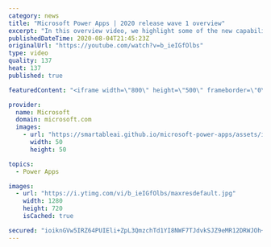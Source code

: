 ```yaml
---
category: news
title: "Microsoft Power Apps | 2020 release wave 1 overview"
excerpt: "In this overview video, we highlight some of the new capabilities included in the latest update to Microsoft Power Apps.      Here are the capabilities covered:     UI enhancements       • Save is always visible       • Chart formatting  Grid user experience enhancements       • Conditional search  "
publishedDateTime: 2020-08-04T21:45:23Z
originalUrl: "https://youtube.com/watch?v=b_ieIGfOlbs"
type: video
quality: 137
heat: 137
published: true

featuredContent: "<iframe width=\"800\" height=\"500\" frameborder=\"0\" src=\"https://www.youtube.com/embed/b_ieIGfOlbs\" allow=\"accelerometer; autoplay; encrypted-media; gyroscope; picture-in-picture\" allowfullscreen></iframe>"

provider:
  name: Microsoft
  domain: microsoft.com
  images:
    - url: "https://smartableai.github.io/microsoft-power-apps/assets/images/organizations/microsoft.com-50x50.jpg"
      width: 50
      height: 50

topics:
  - Power Apps

images:
  - url: "https://i.ytimg.com/vi/b_ieIGfOlbs/maxresdefault.jpg"
    width: 1280
    height: 720
    isCached: true

secured: "ioiknGVw5IRZ64PUIEli+ZpL3QmzchTd1YI8NWF7TJdvkSJZ9eMR12DRWJOh+VRs74jC/OYJN2lT6tGvF6gtEKsC5NMnSNMtFhDtfqaA+ixX56pdj7NmpoFpCfLxQlowkmL+KEDLJXjunDjF1WzAeP3NBfBcX+xdL3hoss9ye63gwWbpql1Bhq8pz++5qlf2J/WN/gWycX6VBSIH5I1x3wabZzMv96Ovz95AioZpFRMETjJvOXLTO3l3e2dK4NAv9bO90/NKYPdp8s5uBKrFaC+UQ47a+jptm3WKNvOdL6uzQSM2uGqT9UwKTTb02SW06VSsTXdW9em+Q7gJPqaYkpawvCIAtwPp2uKsE9+nf2qYpAOgRKjaEA6zHIQswwPvQqEKGkL60fPnJ1TRCSiq8aWW4toVymwN8uV1jiI53ebPFlb+PEYmR61H1oETxDQE;csQPDXlXqVYd5mmXiPIcjQ=="
---
```


